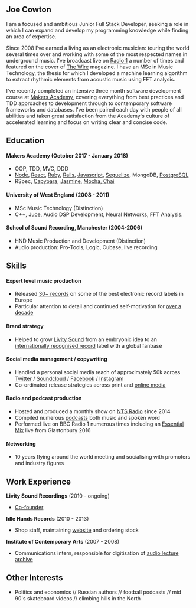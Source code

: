 ## Joe Cowton

I am a focused and ambitious Junior Full Stack Developer, seeking a role in which I can expand and develop my programming knowledge while finding an area of expertise. 

Since 2008 I’ve earned a living as an electronic musician: touring the world several times over and working with some of the most respected names in underground music. I've broadcast live on [Radio 1](http://www.bbc.co.uk/programmes/b03f5w84) a number of times and featured on the cover of [The Wire](https://www.thewire.co.uk/shop/back-issues/issue_355-26647) magazine. I have an MSc in Music Technology, the thesis for which I developed a machine learning algorithm to extract rhythmic elements from acoustic music using FFT analysis.

I've recently completed an intensive three month software development course at [Makers Academy](http://www.makersacademy.com/), covering everything from best practices and TDD approaches to development through to contemporary software frameworks and databases. I've been paired each day with people of all abilities and taken great satisfaction from the Academy's culture of accelerated learning and focus on writing clear and concise code.

## Education

#### Makers Academy (October 2017 - January 2018)

- OOP, TDD, MVC, DDD
- [Node](https://github.com/joecowton/foodie), [React](https://github.com/joecowton/tic-tac-toe/tree/master/my-app), [Ruby](https://github.com/joecowton/rps-challenge), [Rails](https://github.com/joecowton/instagram-challenge), [Javascript](https://github.com/joecowton/bank), [Sequelize](https://github.com/joecowton/database-express), MongoDB, [PostgreSQL](https://github.com/joecowton/database-express)
- RSpec, [Capybara](https://github.com/joecowton/makersbnb), [Jasmine](https://github.com/joecowton/gilded-rose), [Mocha, Chai](https://github.com/joecowton/foodie)

#### University of West England (2008 - 2011)

- MSc Music Technology (Distinction)
- C++, [Juce](https://juce.com/), Audio DSP Development, Neural Networks, FFT Analysis.

#### School of Sound Recording, Manchester (2004-2006)

- HND Music Production and Development (Distinction)
- Audio production: Pro-Tools, Logic, Cubase, live recording

## Skills

#### Expert level music production

- Released [30+ records](https://www.discogs.com/artist/1606986-Kowton) on some of the best electronic record labels in Europe
- Particular attention to detail and continued self-motivation for [over a decade](http://www.factmag.com/2009/06/26/fact-mix-60-kowton-narcossist/)

#### Brand strategy

- Helped to grow [Livity Sound](https://livitysound.bandcamp.com/) from an embryonic idea to an [internationally recognised record](https://www.residentadvisor.net/features/1970) label with a global fanbase

#### Social media management / copywriting

- Handled a personal social media reach of approximately 50k across [Twitter](https://twitter.com/kowton) / [Soundcloud](https://soundcloud.com/kowton) / [Facebook](https://www.facebook.com/kowton1/) / [Instagram](https://www.instagram.com/kowton_/)
- Co-ordinated release strategies across print and [online media](https://thump.vice.com/en_us/article/9avvyv/kowton-announces-debut-album-utility-on-livity-sound-hear-a-track-now)

#### Radio and podcast production

- Hosted and produced a monthly show on [NTS Radio](https://www.nts.live/shows/livity-sound) since 2014
- Compiled numerous [podcasts](https://soundcloud.com/dkmntl/dekmantel-podcast-069-kowton) both music and spoken word
- Performed live on BBC Radio 1 numerous times including an [Essential Mix](http://www.bbc.co.uk/programmes/b07gndrb) live from Glastonbury 2016

#### Networking

- 10 years flying around the world meeting and socialising with promoters and industry figures 

## Work Experience

**Livity Sound Recordings** (2010 - ongoing)    

- [Co-founder](http://livitysound.com/)

**Idle Hands Records** (2010 - 2013)   

- Shop staff, maintaining [website](https://idlehandsbristol.com) and ordering stock  

**Institute of Contemporary Arts** (2007 - 2008)

- Communications intern, responsible for digitisation of [audio lecture archive](https://www.ica.art/audio)

## Other Interests

- Politics and economics // Russian authors // football podcasts // mid 90's skateboard videos // climbing hills in the North


